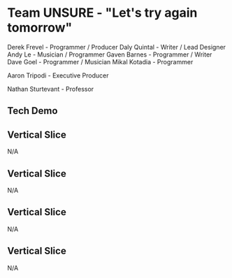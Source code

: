 # Team UNSURE - "Let's try again tomorrow"

Derek Frevel - Programmer / Producer
Daly Quintal - Writer / Lead Designer
Andy Le - Musician / Programmer
Gaven Barnes - Programmer / Writer
Dave Goel - Programmer / Musician
Mikal Kotadia - Programmer

Aaron Tripodi - Executive Producer

Nathan Sturtevant - Professor

## Tech Demo

<Text>
  
## Vertical Slice
  
N/A

## Vertical Slice
  
N/A

## Vertical Slice
  
N/A
  
## Vertical Slice
  
N/A
